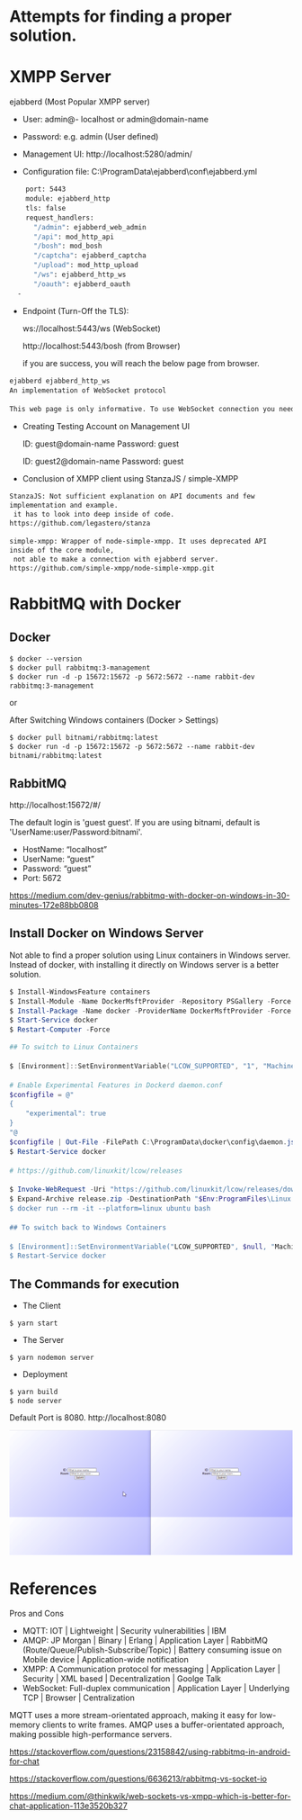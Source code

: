 # Attempts for finding a proper solution.

# XMPP Server

ejabberd (Most Popular XMPP server)

- User: admin@- localhost or admin@domain-name

- Password: e.g. admin (User defined)

- Management UI: http://localhost:5280/admin/

- Configuration file:  C:\ProgramData\ejabberd\conf\ejabberd.yml

```bash
    port: 5443
    module: ejabberd_http
    tls: false
    request_handlers:
      "/admin": ejabberd_web_admin
      "/api": mod_http_api
      "/bosh": mod_bosh
      "/captcha": ejabberd_captcha
      "/upload": mod_http_upload
      "/ws": ejabberd_http_ws
      "/oauth": ejabberd_oauth
  -
```

- Endpoint (Turn-Off the TLS): 

    ws://localhost:5443/ws (WebSocket)

    http://localhost:5443/bosh (from Browser)

    if you are success, you will reach the below page from browser. 

```bash
ejabberd ejabberd_http_ws
An implementation of WebSocket protocol

This web page is only informative. To use WebSocket connection you need a Jabber/XMPP client that supports it.
```

- Creating Testing Account on Management UI

    ID: guest@domain-name Password: guest

    ID: guest2@domain-name Password: guest
    
- Conclusion of XMPP client using StanzaJS / simple-XMPP
 
 ```
 StanzaJS: Not sufficient explanation on API documents and few implementation and example. 
  it has to look into deep inside of code. https://github.com/legastero/stanza
 
 simple-xmpp: Wrapper of node-simple-xmpp. It uses deprecated API inside of the core module, 
  not able to make a connection with ejabberd server. https://github.com/simple-xmpp/node-simple-xmpp.git
 ```

# RabbitMQ with Docker

## Docker

```
$ docker --version
$ docker pull rabbitmq:3-management
$ docker run -d -p 15672:15672 -p 5672:5672 --name rabbit-dev rabbitmq:3-management
```

or

After Switching Windows containers (Docker > Settings)

```
$ docker pull bitnami/rabbitmq:latest
$ docker run -d -p 15672:15672 -p 5672:5672 --name rabbit-dev bitnami/rabbitmq:latest
```

## RabbitMQ
http://localhost:15672/#/

The default login is 'guest guest'. If you are using bitnami, default is 'UserName:user/Password:bitnami'.

 - HostName: “localhost”
 - UserName: “guest”
 - Password: “guest”
 - Port: 5672

 https://medium.com/dev-genius/rabbitmq-with-docker-on-windows-in-30-minutes-172e88bb0808
 
## Install Docker on Windows Server 

Not able to find a proper solution using Linux containers in Windows server. Instead of docker, with installing it directly on Windows server is a better solution.

```powershell
$ Install-WindowsFeature containers
$ Install-Module -Name DockerMsftProvider -Repository PSGallery -Force
$ Install-Package -Name docker -ProviderName DockerMsftProvider -Force 
$ Start-Service docker  
$ Restart-Computer -Force
```

```powershell
## To switch to Linux Containers

$ [Environment]::SetEnvironmentVariable("LCOW_SUPPORTED", "1", "Machine")

# Enable Experimental Features in Dockerd daemon.conf
$configfile = @"
{
    "experimental": true
}
"@
$configfile | Out-File -FilePath C:\ProgramData\docker\config\daemon.json -Encoding ascii -Force
$ Restart-Service docker

# https://github.com/linuxkit/lcow/releases

$ Invoke-WebRequest -Uri "https://github.com/linuxkit/lcow/releases/download/v4.14.35-v0.3.9/release.zip" -UseBasicParsing -OutFile release.zip
$ Expand-Archive release.zip -DestinationPath "$Env:ProgramFiles\Linux Containers
$ docker run --rm -it --platform=linux ubuntu bash

## To switch back to Windows Containers

$ [Environment]::SetEnvironmentVariable("LCOW_SUPPORTED", $null, "Machine")
$ Restart-Service docker
```

## The Commands for execution

- The Client

```
$ yarn start
```

- The Server

```
$ yarn nodemon server
```

- Deployment

```
$ yarn build
$ node server
```

Default Port is 8080. http://localhost:8080

![ref](./doc/socket_demo.gif?raw=true)

# References

Pros and Cons

- MQTT: IOT | Lightweight | Security vulnerabilities | IBM
- AMQP: JP Morgan | Binary | Erlang | Application Layer | RabbitMQ (Route/Queue/Publish-Subscribe/Topic) | Battery consuming issue on Mobile device | Application-wide notification
- XMPP: A Communication protocol for messaging | Application Layer | Security | XML based | Decentralization | Goolge Talk
- WebSocket: Full-duplex communication | Application Layer | Underlying TCP | Browser | Centralization

MQTT uses a more stream-orientated approach, making it easy for low-memory clients to write frames. AMQP uses a buffer-orientated approach, making possible high-performance servers.

https://stackoverflow.com/questions/23158842/using-rabbitmq-in-android-for-chat

https://stackoverflow.com/questions/6636213/rabbitmq-vs-socket-io

https://medium.com/@thinkwik/web-sockets-vs-xmpp-which-is-better-for-chat-application-113e3520b327
